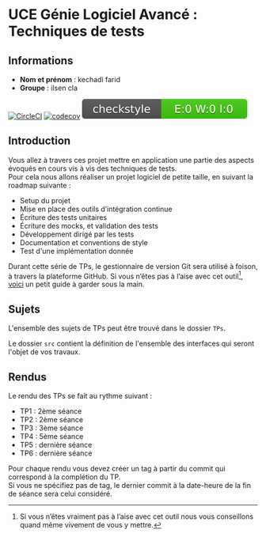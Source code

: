 # UCE Génie Logiciel Avancé : Techniques de tests

## Informations
- **Nom et prénom** : kechadi farid 
- **Groupe** : ilsen cla 

[![CircleCI](https://dl.circleci.com/status-badge/img/gh/kechadifarid/ceri-m1-techniques-de-test/tree/master.svg?style=svg)](https://dl.circleci.com/status-badge/redirect/gh/kechadifarid/ceri-m1-techniques-de-test/tree/master)
[![codecov](https://codecov.io/gh/kechadifarid/ceri-m1-techniques-de-test/graph/badge.svg?token=6IANL9DVY2)](https://codecov.io/gh/kechadifarid/ceri-m1-techniques-de-test)
![Checkstyle](target/badges/checkstyle-result.svg)
## Introduction

Vous allez à travers ces projet mettre en application une partie des aspects évoqués en cours vis à vis des techniques de tests.  
Pour cela nous allons réaliser un projet logiciel de petite taille, en suivant la roadmap suivante : 
- Setup du projet
- Mise en place des outils d’intégration continue
- Écriture des tests unitaires
- Écriture des mocks, et validation des tests
- Développement dirigé par les tests
- Documentation et conventions de style
- Test d'une implémentation donnée

Durant cette série de TPs, le gestionnaire de version Git sera utilisé à foison, à travers la plateforme GitHub. Si vous n’êtes pas à l’aise avec cet outil[^1], [voici](http://rogerdudler.github.io/git-guide/) un petit guide à garder sous la main.

## Sujets

L'ensemble des sujets de TPs peut être trouvé dans le dossier `TPs`.

Le dossier `src` contient la définition de l'ensemble des interfaces qui seront l'objet de vos travaux.

## Rendus

Le rendu des TPs se fait au rythme suivant :

- TP1 : 2ème séance
- TP2 : 2ème séance
- TP3 : 3ème séance
- TP4 : 5ème séance
- TP5 : dernière séance
- TP6 : dernière séance

Pour chaque rendu vous devez créer un tag à partir du commit qui correspond à la complétion du TP.  
Si vous ne spécifiez pas de tag, le dernier commit à la date-heure de la fin de séance sera celui considéré.

[^1]: Si vous n’êtes vraiment pas à l’aise avec cet outil nous vous conseillons quand même vivement de vous y mettre.
